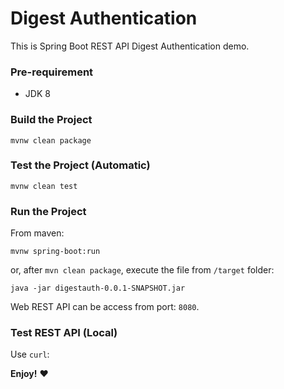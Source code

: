 # Digest Authentication

This is Spring Boot REST API Digest Authentication demo.

### Pre-requirement

- JDK 8

### Build the Project

```console
mvnw clean package 
```

### Test the Project (Automatic)

```console
mvnw clean test
```

### Run the Project

From maven:

```console
mvnw spring-boot:run
```

or, after `mvn clean package`, execute the file from `/target` folder:

```console
java -jar digestauth-0.0.1-SNAPSHOT.jar
```

Web REST API can be access from port: `8080`.

### Test REST API (Local)

Use `curl`:


__Enjoy!__ :heart: